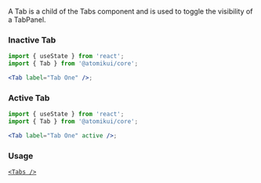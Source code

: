 A Tab is a child of the Tabs component and is used to toggle the visibility of a TabPanel.

### Inactive Tab

```jsx
import { useState } from 'react';
import { Tab } from '@atomikui/core';

<Tab label="Tab One" />;
```

### Active Tab

```jsx
import { useState } from 'react';
import { Tab } from '@atomikui/core';

<Tab label="Tab One" active />;
```

### Usage

[`<Tabs />`](/styleguide/#/Content/Tabs)
